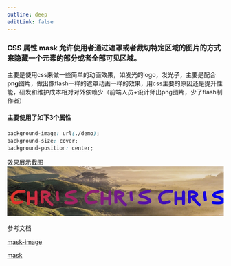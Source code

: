 ```yaml
---
outline: deep
editLink: false
---
```


### CSS 属性 mask 允许使用者通过遮罩或者裁切特定区域的图片的方式来隐藏一个元素的部分或者全部可见区域。

主要是使用css来做一些简单的动画效果，如发光的logo，发光子，主要是配合**png**图片，做出像flash一样的遮罩动画一样的效果，用css主要的原因还是提升性能，研发和维护成本相对对外依赖少（前端人员+设计师出png图片，少了flash制作者）

#### 主要使用了如下3个属性
``` css
background-image: url(./demo);
background-size: cover;
background-position: center;
```

效果展示截图
![mask效果截图](./mask.jpg)

参考文档

[mask-image](https://css-tricks.com/almanac/properties/m/mask-image/)

[mask](https://developer.mozilla.org/zh-CN/docs/Web/CSS/mask)
